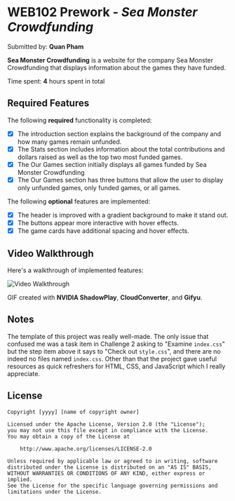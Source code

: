 # WEB102 Prework - *Sea Monster Crowdfunding*

Submitted by: **Quan Pham**

**Sea Monster Crowdfunding** is a website for the company Sea Monster Crowdfunding that displays information about the games they have funded.

Time spent: **4** hours spent in total

## Required Features

The following **required** functionality is completed:

* [x] The introduction section explains the background of the company and how many games remain unfunded.
* [x] The Stats section includes information about the total contributions and dollars raised as well as the top two most funded games.
* [x] The Our Games section initially displays all games funded by Sea Monster Crowdfunding
* [x] The Our Games section has three buttons that allow the user to display only unfunded games, only funded games, or all games.

The following **optional** features are implemented:

* [x] The header is improved with a gradient background to make it stand out.
* [x] The buttons appear more interactive with hover effects.
* [x] The game cards have additional spacing and hover effects.

## Video Walkthrough

Here's a walkthrough of implemented features:

<img src='assets/Demo.gif' title='Video Walkthrough' width='' alt='Video Walkthrough' />

<!-- Replace this with whatever GIF tool you used! -->
GIF created with **NVIDIA ShadowPlay**, **CloudConverter**, and **Gifyu**.

## Notes

The template of this project was really well-made. The only issue that confused me was a task item in Challenge 2 asking to "Examine `index.css`" but the step item above it says to "Check out `style.css`", and there are no indeed no files named `index.css`. Other than that the project gave useful resources as quick refreshers for HTML, CSS, and JavaScript which I really appreciate.

## License

    Copyright [yyyy] [name of copyright owner]

    Licensed under the Apache License, Version 2.0 (the "License");
    you may not use this file except in compliance with the License.
    You may obtain a copy of the License at

        http://www.apache.org/licenses/LICENSE-2.0

    Unless required by applicable law or agreed to in writing, software
    distributed under the License is distributed on an "AS IS" BASIS,
    WITHOUT WARRANTIES OR CONDITIONS OF ANY KIND, either express or implied.
    See the License for the specific language governing permissions and
    limitations under the License.
